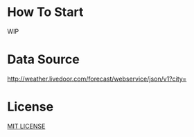 # How To Start
WIP

# Data Source
http://weather.livedoor.com/forecast/webservice/json/v1?city=

# License

[MIT LICENSE](./LICENSE)
